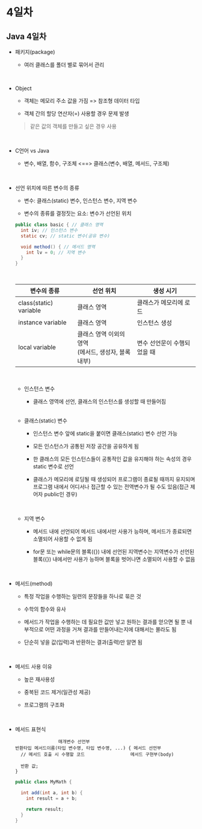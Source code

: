 # 4일차

## Java 4일차

- 패키지(package)

  - 여러 클래스를 폴더 별로 묶어서 관리

<br />

- Object

  - 객체는 메모리 주소 값을 가짐 => 참조형 데이터 타입

  - 객체 간의 할당 연산자(=) 사용할 경우 문제 발생

  > 같은 값의 객체를 만들고 싶은 경우 사용

<br />

- C언어 vs Java

  - 변수, 배열, 함수, 구조체 <==> 클래스(변수, 배열, 메서드, 구조체)

<br />

- 선언 위치에 따른 변수의 종류

  - 변수: 클래스(static) 변수, 인스턴스 변수, 지역 변수

  - 변수의 종류를 결정짓는 요소: 변수가 선언된 위치

  ```java
  public class basic { // 클래스 영역
    int iv; // 인스턴스 변수
    static cv; // static 변수(공유 변수)

    void method() { // 메서드 영역
      int lv = 0; // 지역 변수
    }
  }
  ```

  <br />

  | 변수의 종류            | 선언 위치                                                  | 생성 시기                   |
  | ---------------------- | ---------------------------------------------------------- | --------------------------- |
  | class(static) variable | 클래스 영역                                                | 클래스가 메모리에 로드      |
  | instance variable      | 클래스 영역                                                | 인스턴스 생성               |
  | local variable         | 클래스 영역 이외의 영역 <br /> (메서드, 생성자, 블록 내부) | 변수 선언문이 수행되었을 때 |

  <br />

  - 인스턴스 변수

    - 클래스 영역에 선언, 클래스의 인스턴스를 생성할 때 만들어짐

  <br />

  - 클래스(static) 변수

    - 인스턴스 변수 앞에 static을 붙이면 클래스(static) 변수 선언 가능

    - 모든 인스턴스가 공통된 저장 공간을 공유하게 됨

    - 한 클래스의 모든 인스턴스들이 공통적인 값을 유지해야 하는 속성의 경우 static 변수로 선언

    - 클래스가 메모리에 로딩될 때 생성되어 프로그램이 종료될 때까지 유지되며 프로그램 내에서 어디서나 접근할 수 있는 전역변수가 될 수도 있음(접근 제어자 public인 경우)

  <br />

  - 지역 변수

    - 메서드 내에 선언되어 메서드 내에서만 사용가 능하며, 메서드가 종료되면 소멸되어 사용할 수 없게 됨

    - for문 또는 while문의 블록({}) 내에 선언된 지역변수는 지역변수가 선언된 블록({}) 내에서만 사용가 능하며 블록을 벗어나면 소멸되어 사용할 수 없음

<br />

- 메서드(method)

  - 특정 작업을 수행하는 일련의 문장들을 하나로 묶은 것

  - 수학의 함수와 유사

  - 메서드가 작업을 수행하는 데 필요한 값만 넣고 원하는 결과를 얻으면 될 뿐 내부적으로 어떤 과정을 거쳐 결과를 만들어내는지에 대해서는 몰라도 됨

  - 단순히 넣을 값(입력)과 반환하는 결과(출력)만 알면 됨

<br />

- 메서드 사용 이유

  - 높은 재사용성

  - 중복된 코드 제거(일관성 제공)

  - 프로그램의 구조화

<br />

- 메서드 표현식

  ```
                  매개변수 선언부
  반환타입 메서드이름(타입 변수명, 타입 변수명, ...) { 메서드 선언부
    // 메서드 호출 시 수행할 코드                 메서드 구현부(body)

    반환 값;
  }
  ```

  ```java
  public class MyMath {

    int add(int a, int b) {
      int result = a + b;

      return result;
    }
  }
  ```
